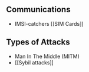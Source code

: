 ## Communications
- IMSI-catchers [[SIM Cards]]

## Types of Attacks
- Man In The Middle (MITM)
- [[Sybil attacks]]
